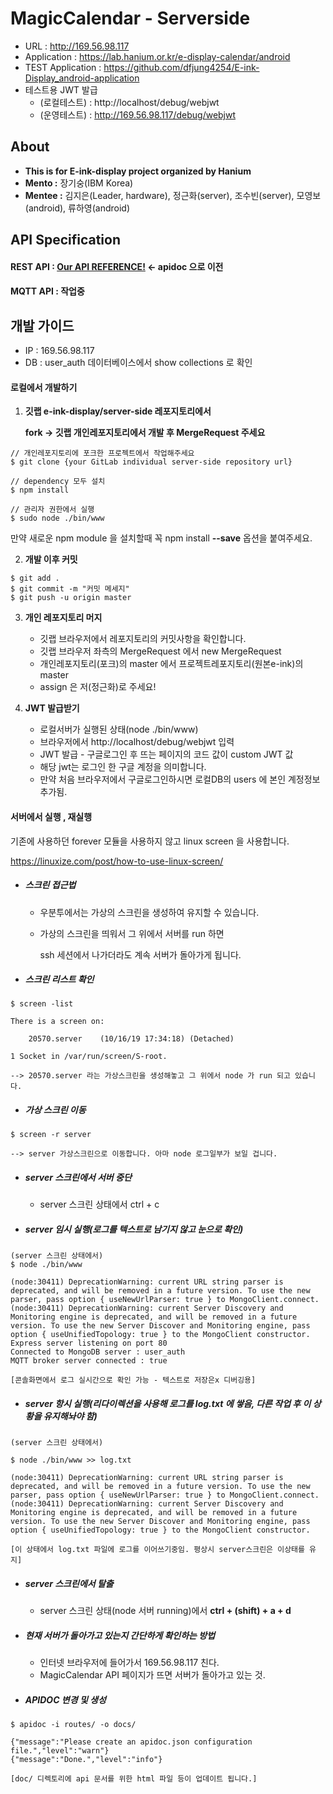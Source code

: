 # MagicCalendar - Serverside

- URL						: http://169.56.98.117
- Application           : https://lab.hanium.or.kr/e-display-calendar/android
- TEST Application  : https://github.com/dfjung4254/E-ink-Display_android-application
- 테스트용 JWT 발급
  - (로컬테스트) : http://localhost/debug/webjwt
  - (운영테스트) : http://169.56.98.117/debug/webjwt



## About

- **This is for E-ink-display project organized by Hanium**
- **Mento :** 장기숭(IBM Korea)
- **Mentee :** 김지은(Leader, hardware), 정근화(server), 조수빈(server), 모영보(android), 류하영(android)





## API Specification

#### REST API : [Our API REFERENCE!](http://169.56.98.117/) <- apidoc 으로 이전

#### MQTT API : 작업중



## 개발 가이드

- IP : 169.56.98.117
- DB : user_auth 데이터베이스에서 show collections 로 확인



#### 로컬에서 개발하기

1. **깃랩 e-ink-display/server-side 레포지토리에서**

   **fork -> 깃랩 개인레포지토리에서 개발 후 MergeRequest 주세요**

```
// 개인레포지토리에 포크한 프로젝트에서 작업해주세요
$ git clone {your GitLab individual server-side repository url}

// dependency 모두 설치
$ npm install

// 관리자 권한에서 실행
$ sudo node ./bin/www
```

만약 새로운 npm module 을 설치할때 꼭 npm install **--save** 옵션을 붙여주세요.



2. **개발 이후 커밋**

```
$ git add .
$ git commit -m "커밋 메세지"
$ git push -u origin master
```



3. **개인 레포지토리 머지**
   - 깃랩 브라우저에서 레포지토리의 커밋사항을 확인합니다.
   - 깃랩 브라우저 좌측의 MergeRequest 에서 new MergeRequest
   - 개인레포지토리(포크)의 master 에서 프로젝트레포지토리(원본e-ink)의 master
   - assign 은 저(정근화)로 주세요!



4. **JWT 발급받기**
   - 로컬서버가 실행된 상태(node ./bin/www)
   - 브라우저에서 http://localhost/debug/webjwt 입력
   - JWT 발급 - 구글로그인 후 뜨는 페이지의 코드 값이 custom JWT 값
   - 해당 jwt는 로그인 한 구글 계정을 의미합니다.
   - 만약 처음 브라우저에서 구글로그인하시면 로컬DB의 users 에 본인 계정정보 추가됨.



#### 서버에서 실행 , 재실행

기존에 사용하던 forever 모듈을 사용하지 않고 linux screen 을 사용합니다.

https://linuxize.com/post/how-to-use-linux-screen/



- ##### 스크린 접근법

  - 우분투에서는 가상의 스크린을 생성하여 유지할 수 있습니다.

  - 가상의 스크린을 띄워서 그 위에서 서버를 run 하면

    ssh 세션에서 나가더라도 계속 서버가 돌아가게 됩니다.



- ##### 스크린 리스트 확인

```
$ screen -list

There is a screen on:

​    20570.server    (10/16/19 17:34:18) (Detached)

1 Socket in /var/run/screen/S-root.

--> 20570.server 라는 가상스크린을 생성해놓고 그 위에서 node 가 run 되고 있습니다.
```



- ##### 가상 스크린 이동

```
$ screen -r server

--> server 가상스크린으로 이동합니다. 아마 node 로그일부가 보일 겁니다.
```

- ##### server 스크린에서 서버 중단

  - server 스크린 상태에서 ctrl + c



- ##### server 임시 실행(로그를 텍스트로 남기지 않고 눈으로 확인)

```
(server 스크린 상태에서)
$ node ./bin/www

(node:30411) DeprecationWarning: current URL string parser is deprecated, and will be removed in a future version. To use the new parser, pass option { useNewUrlParser: true } to MongoClient.connect.
(node:30411) DeprecationWarning: current Server Discovery and Monitoring engine is deprecated, and will be removed in a future version. To use the new Server Discover and Monitoring engine, pass option { useUnifiedTopology: true } to the MongoClient constructor.
Express server listening on port 80
Connected to MongoDB server : user_auth
MQTT broker server connected : true

[콘솔화면에서 로그 실시간으로 확인 가능 - 텍스트로 저장은x 디버깅용]
```



- ##### server 항시 실행(리다이렉션을 사용해 로그를 log.txt 에 쌓음, 다른 작업 후 이 상황을 유지해놔야 함)

```
(server 스크린 상태에서)

$ node ./bin/www >> log.txt

(node:30411) DeprecationWarning: current URL string parser is deprecated, and will be removed in a future version. To use the new parser, pass option { useNewUrlParser: true } to MongoClient.connect.
(node:30411) DeprecationWarning: current Server Discovery and Monitoring engine is deprecated, and will be removed in a future version. To use the new Server Discover and Monitoring engine, pass option { useUnifiedTopology: true } to the MongoClient constructor.

[이 상태에서 log.txt 파일에 로그를 이어쓰기중임. 평상시 server스크린은 이상태를 유지]
```



- ##### server 스크린에서 탈출

  - server 스크린 상태(node 서버 running)에서 **ctrl + (shift) + a + d**



- ##### 현재 서버가 돌아가고 있는지 간단하게 확인하는 방법

  - 인터넷 브라우저에 들어가서 169.56.98.117 친다.
  - MagicCalendar API 페이지가 뜨면 서버가 돌아가고 있는 것.



- ##### APIDOC 변경 및 생성

```
$ apidoc -i routes/ -o docs/

{"message":"Please create an apidoc.json configuration file.","level":"warn"}
{"message":"Done.","level":"info"}

[doc/ 디렉토리에 api 문서를 위한 html 파일 등이 업데이트 됩니다.]
```

